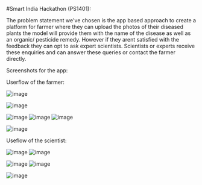 #Smart India Hackathon (PS1401):

The problem statement we've chosen is the app based approach to create a platform for farmer where they can upload the photos of their diseased plants the model will provide them with the name of the disease as well as an organic/ pesticide remedy. However if they arent satisfied with the feedback they can opt to ask expert scientists. Scientists or experts receive these enquiries and can answer these queries or contact the farmer directly.

Screenshots for the app:

Userflow of the farmer:

![image](https://github.com/AnujDhar27/PlantsVsKeeda/assets/90615759/05716419-a4fe-4ddb-8892-02a0cf7f39c8)

![image](https://github.com/AnujDhar27/PlantsVsKeeda/assets/90615759/fe624366-dd78-47ab-a90e-9074f4ed301d)

![image](https://github.com/AnujDhar27/PlantsVsKeeda/assets/90615759/455ede22-9af0-4a3c-ac40-4f07eeb1504c) ![image](https://github.com/AnujDhar27/PlantsVsKeeda/assets/90615759/ae6ae569-1cd4-4eb4-b711-b659a42a9e6b) ![image](https://github.com/AnujDhar27/PlantsVsKeeda/assets/90615759/5ff6c45d-20e6-4b0f-ab4d-4e4ee317fa00)

![image](https://github.com/AnujDhar27/PlantsVsKeeda/assets/90615759/e7d3b5f2-b63e-4637-b63e-7bc85c039169)

Useflow of the scientist:

![image](https://github.com/AnujDhar27/PlantsVsKeeda/assets/90615759/367fc7e3-57f0-4ea6-8fb8-21f67515ce34) ![image](https://github.com/AnujDhar27/PlantsVsKeeda/assets/90615759/e27c2511-5657-44ee-9a1e-29ebf00d89a2)

![image](https://github.com/AnujDhar27/PlantsVsKeeda/assets/90615759/50ba8ff6-36c7-429a-bc5c-5134f0a593a9) ![image](https://github.com/AnujDhar27/PlantsVsKeeda/assets/90615759/818b6b26-ed66-4cdc-94cc-b16f0e8d4fa7)

![image](https://github.com/AnujDhar27/PlantsVsKeeda/assets/90615759/26875274-2b17-4899-afa8-0e7cec5bcdd7)
